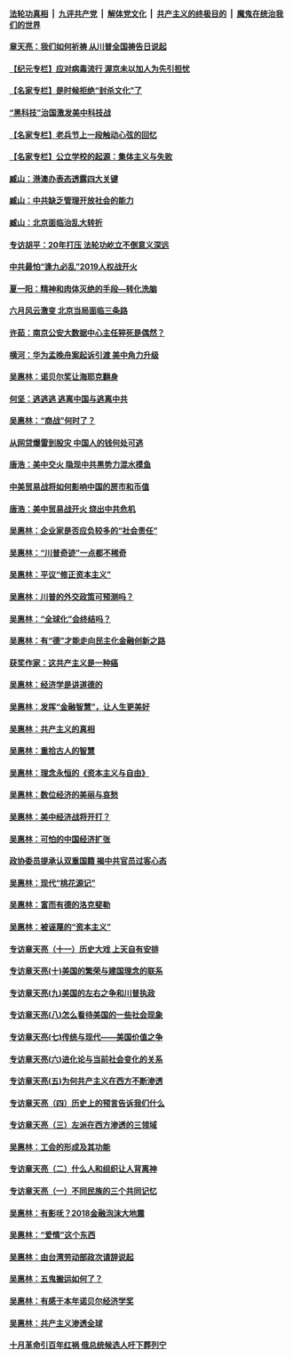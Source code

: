 ####  [法轮功真相](../../../../basic/blob/master/README.md?t=06290431) &nbsp;|&nbsp; [九评共产党](../../../../9ping.md/blob/master/README.md?t=06290431) &nbsp;|&nbsp; [解体党文化](../../../../jtdwh.md/blob/master/README.md?t=06290431)  &nbsp;|&nbsp; [共产主义的终极目的](../../../../gczydzjmd.md/blob/master/README.md?t=06290431) &nbsp;|&nbsp; [魔鬼在统治我们的世界](../../../../mgztzwmdsj.md/blob/master/README.md?t=06290431) 

#### [章天亮：我们如何祈祷 从川普全国祷告日说起](../pages/nsc423/n11944627.md?t=06290431) 

#### [【纪元专栏】应对病毒流行 渥京未以加人为先引担忧](../pages/nsc423/n11875714.md?t=06290431) 

#### [【名家专栏】是时候拒绝“封杀文化”了](../pages/nsc423/n11814093.md?t=06290431) 

#### [“黑科技”治国激发美中科技战](../pages/nsc423/n11638056.md?t=06290431) 

#### [【名家专栏】老兵节上一段触动心弦的回忆](../pages/nsc423/n11646016.md?t=06290431) 

#### [【名家专栏】公立学校的起源：集体主义与失败](../pages/nsc423/n11601833.md?t=06290431) 

#### [臧山：港澳办表态透露四大关键](../pages/nsc423/n11421628.md?t=06290431) 

#### [臧山：中共缺乏管理开放社会的能力](../pages/nsc423/n11407457.md?t=06290431) 

#### [臧山：北京面临治乱大转折](../pages/nsc423/n11406895.md?t=06290431) 

#### [专访胡平：20年打压 法轮功屹立不倒意义深远](../pages/nsc423/n11398800.md?t=06290431) 

#### [中共最怕“逢九必乱”2019人权战开火](../pages/nsc423/n11385248.md?t=06290431) 

#### [夏一阳：精神和肉体灭绝的手段—转化洗脑](../pages/nsc423/n11368250.md?t=06290431) 

#### [六月风云激变 北京当局面临三条路](../pages/nsc423/n11313668.md?t=06290431) 

#### [许茹：南京公安大数据中心主任猝死是偶然？](../pages/nsc423/n11064744.md?t=06290431) 

#### [横河：华为孟晚舟案起诉引渡 美中角力升级](../pages/nsc423/n11027230.md?t=06290431) 

#### [吴惠林：诺贝尔奖让海耶克翻身](../pages/nsc423/n10890049.md?t=06290431) 

#### [何坚：逃逃逃 逃离中国与逃离中共](../pages/nsc423/n10592891.md?t=06290431) 

#### [吴惠林：“商战”何时了？](../pages/nsc423/n10573558.md?t=06290431) 

#### [从网贷爆雷到股灾 中国人的钱何处可逃](../pages/nsc423/n10572800.md?t=06290431) 

#### [唐浩：美中交火 隐现中共黑势力混水摸鱼](../pages/nsc423/n10544040.md?t=06290431) 

#### [中美贸易战将如何影响中国的房市和币值](../pages/nsc423/n10543697.md?t=06290431) 

#### [唐浩：美中贸易战开火 烧出中共危机](../pages/nsc423/n10540126.md?t=06290431) 

#### [吴惠林：企业家是否应负较多的“社会责任”](../pages/nsc423/n10535022.md?t=06290431) 

#### [吴惠林：“川普奇迹”一点都不稀奇](../pages/nsc423/n10512808.md?t=06290431) 

#### [吴惠林：平议“修正资本主义”](../pages/nsc423/n10495724.md?t=06290431) 

#### [吴惠林：川普的外交政策可预测吗？](../pages/nsc423/n10462387.md?t=06290431) 

#### [吴惠林：“全球化”会终结吗？](../pages/nsc423/n10452838.md?t=06290431) 

#### [吴惠林：有“德”才能走向民主化金融创新之路](../pages/nsc423/n10432292.md?t=06290431) 

#### [获奖作家：这共产主义是一种癌](../pages/nsc423/n10431541.md?t=06290431) 

#### [吴惠林：经济学是讲道德的](../pages/nsc423/n10398014.md?t=06290431) 

#### [吴惠林：发挥“金融智慧”，让人生更美好](../pages/nsc423/n10375019.md?t=06290431) 

#### [吴惠林：共产主义的真相](../pages/nsc423/n10351394.md?t=06290431) 

#### [吴惠林：重拾古人的智慧](../pages/nsc423/n10337691.md?t=06290431) 

#### [吴惠林：理念永恒的《资本主义与自由》](../pages/nsc423/n10316274.md?t=06290431) 

#### [吴惠林：数位经济的美丽与哀愁](../pages/nsc423/n10292946.md?t=06290431) 

#### [吴惠林：美中经济战将开打？](../pages/nsc423/n10258825.md?t=06290431) 

#### [吴惠林：可怕的中国经济扩张](../pages/nsc423/n10219147.md?t=06290431) 

#### [政协委员提承认双重国籍 揭中共官员过客心态](../pages/nsc423/n10208809.md?t=06290431) 

#### [吴惠林：现代“桃花源记”](../pages/nsc423/n10185234.md?t=06290431) 

#### [吴惠林：富而有德的洛克斐勒](../pages/nsc423/n10142264.md?t=06290431) 

#### [吴惠林：被诬蔑的“资本主义”](../pages/nsc423/n10124816.md?t=06290431) 

#### [专访章天亮（十一）历史大戏 上天自有安排](../pages/nsc423/n10094905.md?t=06290431) 

#### [专访章天亮(十)美国的繁荣与建国理念的联系](../pages/nsc423/n10094899.md?t=06290431) 

#### [专访章天亮(九)美国的左右之争和川普执政](../pages/nsc423/n10094889.md?t=06290431) 

#### [专访章天亮(八)怎么看待美国的一些社会现象](../pages/nsc423/n10094857.md?t=06290431) 

#### [专访章天亮(七)传统与现代——美国价值之争](../pages/nsc423/n10093140.md?t=06290431) 

#### [专访章天亮(六)进化论与当前社会变化的关系](../pages/nsc423/n10092036.md?t=06290431) 

#### [专访章天亮(五)为何共产主义在西方不断渗透](../pages/nsc423/n10083620.md?t=06290431) 

#### [专访章天亮（四）历史上的预言告诉我们什么](../pages/nsc423/n10083606.md?t=06290431) 

#### [专访章天亮（三）左派在西方渗透的三领域](../pages/nsc423/n10081115.md?t=06290431) 

#### [吴惠林：工会的形成及其功能](../pages/nsc423/n10080633.md?t=06290431) 

#### [专访章天亮（二）什么人和组织让人背离神](../pages/nsc423/n10076637.md?t=06290431) 

#### [专访章天亮（一）不同民族的三个共同记忆](../pages/nsc423/n10074188.md?t=06290431) 

#### [吴惠林：有影呒？2018金融泡沫大地震](../pages/nsc423/n10040534.md?t=06290431) 

#### [吴惠林：“爱情”这个东西](../pages/nsc423/n10019423.md?t=06290431) 

#### [吴惠林：由台湾劳动部政次请辞说起](../pages/nsc423/n9979679.md?t=06290431) 

#### [吴惠林：五鬼搬运如何了？](../pages/nsc423/n9925338.md?t=06290431) 

#### [吴惠林：有感于本年诺贝尔经济学奖](../pages/nsc423/n9871883.md?t=06290431) 

#### [吴惠林：共产主义渗透全球](../pages/nsc423/n9812748.md?t=06290431) 

#### [十月革命引百年红祸 俄总统候选人吁下葬列宁](../pages/nsc423/n9810182.md?t=06290431) 

